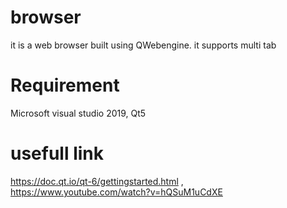 # browser
it is a web browser built using QWebengine.
it supports multi tab

# Requirement
Microsoft visual studio 2019, Qt5

# usefull link
https://doc.qt.io/qt-6/gettingstarted.html , 
https://www.youtube.com/watch?v=hQSuM1uCdXE
